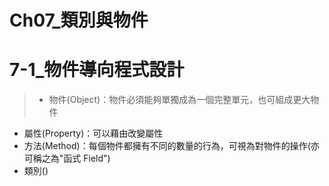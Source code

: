 # Ch07_類別與物件

# 7-1_物件導向程式設計
>*  物件(Object)：物件必須能夠單獨成為一個完整單元，也可組成更大物件
* 屬性(Property)：可以藉由改變屬性
* 方法(Method)：每個物件都擁有不同的數量的行為，可視為對物件的操作(亦可稱之為"函式 Field")
* 類別()
